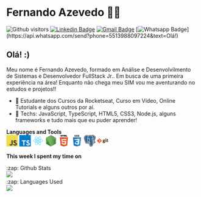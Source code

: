 # Fernando Azevedo :man_technologist:

![Github visitors](https://komarev.com/ghpvc/?username=fernandoaz09&color=7159c0&style=flat-square)
[![Linkedin Badge](https://img.shields.io/badge/-LinkedIn-blue?style=flat-square&logo=Linkedin&logoColor=white&link=https://https://www.linkedin.com/in/azevedo-fernando/)](https://www.linkedin.com/in/azevedo-fernando/)
[![Gmail Badge](https://img.shields.io/badge/-Gmail-c14438?style=flat-square&logo=Gmail&logoColor=white&link=mailto:fsazevedo09@gmail.com)](mailto:fsazevedo09@gmail.com)
[![Whatsapp Badge](https://img.shields.io/badge/-Whatsapp-4CA143?style=flat-square&labelColor=4CA143&logo=whatsapp&logoColor=white&link=https://api.whatsapp.com/send?phone=5513988097224&text=Olá!)](https://api.whatsapp.com/send?phone=5513988097224&text=Olá!)

## Olá! :)

Meu nome é Fernando Azevedo, formado em Análise e Desenvolvilmento de Sistemas e Desenvolvedor FullStack Jr..
Em busca de uma primeira experiência na área! Enquanto não chega meu SIM vou me aventurando no estudos e projetos!!

- 🚀 Estudante dos Cursos da Rocketseat, Curso em Vídeo, Online Tutorials e alguns outros por aí.
- :purple_heart: Techs: JavaScript, TypeScript, HTML5, CSS3, Node.js, alguns frameworks e tudo mais que eu puder aprender!

**Languages and Tools**  
<img height="30" src="https://raw.githubusercontent.com/github/explore/80688e429a7d4ef2fca1e82350fe8e3517d3494d/topics/javascript/javascript.png">
<img height="30" src="https://raw.githubusercontent.com/github/explore/80688e429a7d4ef2fca1e82350fe8e3517d3494d/topics/typescript/typescript.png">
<img height="30" src="https://raw.githubusercontent.com/github/explore/80688e429a7d4ef2fca1e82350fe8e3517d3494d/topics/react/react.png">
<img height="30" src="https://raw.githubusercontent.com/github/explore/80688e429a7d4ef2fca1e82350fe8e3517d3494d/topics/nodejs/nodejs.png">
<img height="30" src="https://raw.githubusercontent.com/github/explore/80688e429a7d4ef2fca1e82350fe8e3517d3494d/topics/html/html.png">
<img height="30" src="https://raw.githubusercontent.com/github/explore/80688e429a7d4ef2fca1e82350fe8e3517d3494d/topics/css/css.png">
<img height="30" src="https://raw.githubusercontent.com/github/explore/80688e429a7d4ef2fca1e82350fe8e3517d3494d/topics/postgresql/postgresql.png">
<img height="30" src="https://raw.githubusercontent.com/github/explore/80688e429a7d4ef2fca1e82350fe8e3517d3494d/topics/git/git.png">


**This week I spent my time on**

  <summary>:zap: Github Stats</summary>
  <img src="https://github-readme-stats.vercel.app/api?username=fernandoaz09&theme=github_dark&show_icons=true">  
  <summary>:zap: Languages Used</summary>
  <img src="https://github-readme-stats.vercel.app/api/top-langs/?username=fernandoaz09&layout=compact&theme=github_dark">
